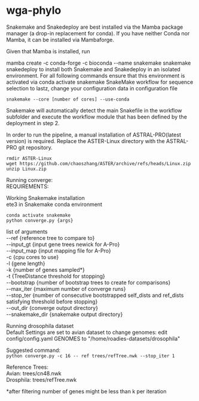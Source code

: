 # wga-phylo
Snakemake and Snakedeploy are best installed via the Mamba package manager (a drop-in replacement for conda). If you have neither Conda nor Mamba, it can be installed via Mambaforge. 

Given that Mamba is installed, run

mamba create -c conda-forge -c bioconda --name snakemake snakemake snakedeploy
to install both Snakemake and Snakedeploy in an isolated environment. For all following commands ensure that this environment is activated via
conda activate snakemake
SnakeMake workflow for sequence selection to lastz, change your configuration data in configuration file

`snakemake --core [number of cores] --use-conda`

Snakemake will automatically detect the main Snakefile in the workflow subfolder and execute the workflow module that has been defined by the deployment in step 2.

In order to run the pipeline, a manual installation of ASTRAL-PRO(latest version) is required. Replace the ASTER-Linux directory with the ASTRAL-PRO git repository. 

`rmdir ASTER-Linux`\
`wget https://github.com/chaoszhang/ASTER/archive/refs/heads/Linux.zip `\
`unzip Linux.zip`

Running converge:\
REQUIREMENTS:

Working Snakemake installation\
ete3 in Snakemake conda environment

`conda activate snakemake`\
`python converge.py {args}`

list of arguments\
--ref {reference tree to compare to}\
--input_gt {input gene trees newick for A-Pro}\
--input_map {input mapping file for A-Pro}\
-c {cpu cores to use}\
-l {gene length}\
-k {number of genes sampled*}\
-t {TreeDistance threshold for stopping}\
--bootstrap {number of bootstrap trees to create for comparisons}\
--max_iter {maximum number of converge runs}\
--stop_ter {number of consecutive bootstrapped self_dists and ref_dists satisfying threshold before stopping}\
--out_dir {converge output directory}\
--snakemake_dir {snakemake output directory}

Running drosophila dataset\
Default Settings are set to avian dataset to change genomes:
edit config/config.yaml GENOMES to "/home/roadies-datasets/drosophila"

Suggested command:\
`python converge.py -c 16 --
ref trees/refTree.nwk --stop_iter 1 `

Reference Trees:\
Avian: trees/cn48.nwk\
Drosphila: trees/refTree.nwk

*after filtering number of genes might be less than k per iteration
